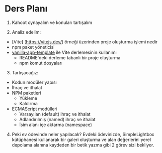 # Ders Planı

1. Kahoot oynayalım ve konuları tartışalım

2. Analiz edelim:

- [Vite] (https://vitejs.dev/) örneği üzerinden proje oluşturma işlemi nedir
- npm paket yöneticisi
- [vanilla-app-template](https://github.com/goitacademy/vanilla-app-template) ile Vite derlemesinin kullanımı
  - README'deki derleme tabanlı bir proje oluşturma
  - npm komut dosyaları

3. Tartışacağız:

- Kodun modüler yapısı
- İhraç ve ithalat
- NPM paketleri
  - Yükleme
  - Kaldırma
- ECMAScript modülleri
  - Varsayılan (default) ihraç ve ithalat
  - Adlandırılmış (named) ihraç ve ithalat
  - İsim alanı içe aktarma (namespace)

4. Peki ev ödevinde neler yapılacak? Evdeki ödevinizde, SimpleLightbox kütüphanesi kullanarak bir galeri oluşturma ve alan değerlerini yerel depolama alanına kaydeden bir betik yazma gibi 2 görev sizi bekliyor.
